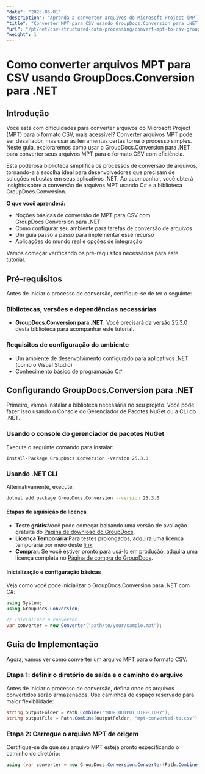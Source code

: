 ```yaml
---
"date": "2025-05-01"
"description": "Aprenda a converter arquivos do Microsoft Project (MPT) para CSV usando o GroupDocs.Conversion para .NET. Este guia fornece um processo passo a passo detalhado para uma conversão de arquivos perfeita."
"title": "Converter MPT para CSV usando GroupDocs.Conversion para .NET - Um guia passo a passo"
"url": "/pt/net/csv-structured-data-processing/convert-mpt-to-csv-groupdocs-dotnet/"
"weight": 1
---
```


# Como converter arquivos MPT para CSV usando GroupDocs.Conversion para .NET

## Introdução

Você está com dificuldades para converter arquivos do Microsoft Project (MPT) para o formato CSV, mais acessível? Converter arquivos MPT pode ser desafiador, mas usar as ferramentas certas torna o processo simples. Neste guia, exploraremos como usar o GroupDocs.Conversion para .NET para converter seus arquivos MPT para o formato CSV com eficiência.

Esta poderosa biblioteca simplifica os processos de conversão de arquivos, tornando-a a escolha ideal para desenvolvedores que precisam de soluções robustas em seus aplicativos .NET. Ao acompanhar, você obterá insights sobre a conversão de arquivos MPT usando C# e a biblioteca GroupDocs.Conversion.

**O que você aprenderá:**
- Noções básicas de conversão de MPT para CSV com GroupDocs.Conversion para .NET
- Como configurar seu ambiente para tarefas de conversão de arquivos
- Um guia passo a passo para implementar esse recurso
- Aplicações do mundo real e opções de integração

Vamos começar verificando os pré-requisitos necessários para este tutorial.

## Pré-requisitos

Antes de iniciar o processo de conversão, certifique-se de ter o seguinte:

### Bibliotecas, versões e dependências necessárias
- **GroupDocs.Conversion para .NET**: Você precisará da versão 25.3.0 desta biblioteca para acompanhar este tutorial.
  

### Requisitos de configuração do ambiente
- Um ambiente de desenvolvimento configurado para aplicativos .NET (como o Visual Studio)
- Conhecimento básico de programação C#

## Configurando GroupDocs.Conversion para .NET

Primeiro, vamos instalar a biblioteca necessária no seu projeto. Você pode fazer isso usando o Console do Gerenciador de Pacotes NuGet ou a CLI do .NET.

### Usando o console do gerenciador de pacotes NuGet
Execute o seguinte comando para instalar:
```shell
Install-Package GroupDocs.Conversion -Version 25.3.0
```

### Usando .NET CLI
Alternativamente, execute:
```bash
dotnet add package GroupDocs.Conversion --version 25.3.0
```

#### Etapas de aquisição de licença
- **Teste grátis**:Você pode começar baixando uma versão de avaliação gratuita do [Página de download do GroupDocs](https://releases.groupdocs.com/conversion/net/).
- **Licença Temporária**:Para testes prolongados, adquira uma licença temporária por meio deste [link](https://purchase.groupdocs.com/temporary-license/).
- **Comprar**: Se você estiver pronto para usá-lo em produção, adquira uma licença completa no [Página de compra do GroupDocs](https://purchase.groupdocs.com/buy).

#### Inicialização e configuração básicas
Veja como você pode inicializar o GroupDocs.Conversion para .NET com C#:
```csharp
using System;
using GroupDocs.Conversion;

// Inicializar o conversor
var converter = new Converter("path/to/your/sample.mpt");
```

## Guia de Implementação

Agora, vamos ver como converter um arquivo MPT para o formato CSV.

### Etapa 1: definir o diretório de saída e o caminho do arquivo

Antes de iniciar o processo de conversão, defina onde os arquivos convertidos serão armazenados. Use caminhos de espaço reservado para maior flexibilidade:
```csharp
string outputFolder = Path.Combine("YOUR_OUTPUT_DIRECTORY");
string outputFile = Path.Combine(outputFolder, "mpt-converted-to.csv");
```

### Etapa 2: Carregue o arquivo MPT de origem

Certifique-se de que seu arquivo MPT esteja pronto especificando o caminho do diretório:
```csharp
using (var converter = new GroupDocs.Conversion.Converter(Path.Combine("YOUR_DOCUMENT_DIRECTORY\